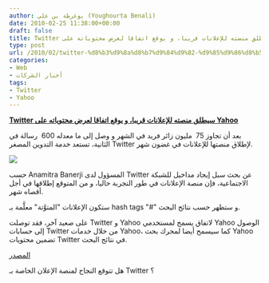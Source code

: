 ```yaml
---
author: يوغرطة بن علي (Youghourta Benali)
date: 2010-02-25 11:38:00+00:00
draft: false
title: Twitter سيطلق منصته للإعلانات قريبا، و يوقع اتفاقا لعرض محتوياته على Yahoo
type: post
url: /2010/02/twitter-%d8%b3%d9%8a%d8%b7%d9%84%d9%82-%d9%85%d9%86%d8%b5%d8%aa%d9%87-%d9%84%d9%84%d8%a5%d8%b9%d9%84%d8%a7%d9%86%d8%a7%d8%aa-%d9%82%d8%b1%d9%8a%d8%a8%d8%a7%d8%8c-%d9%88-%d9%8a%d9%88%d9%82%d8%b9-%d8%a7/
categories:
- Web
- أخبار الشركات
tags:
- Twitter
- Yahoo
---
```


[**Twitter سيطلق منصته للإعلانات قريبا، و يوقع اتفاقا لعرض محتوياته على Yahoo**](http://www.it-scoop.com/2010/02/twitter-%d8%b3%d9%8a%d8%b7%d9%84%d9%82-%d9%85%d9%86%d8%b5%d8%aa%d9%87-%d9%84%d9%84%d8%a5%d8%b9%d9%84%d8%a7%d9%86%d8%a7%d8%aa-%d9%82%d8%b1%d9%8a%d8%a8%d8%a7%d8%8c-%d9%88-%d9%8a%d9%88%d9%82%d8%b9-%d8%a7/)


بعد أن تجاوز 75  مليون زائر فريد في الشهر و وصل إلى ما معدله 600  رسالة في الثانية، تستعد خدمة التدوين المصغر Twitter لإطلاق منصتها للإعلانات في غضون شهر.

[![](http://djug.developpez.com/rsc/twitter-money.jpg)
](http://www.it-scoop.com/2010/02/twitter-%d8%b3%d9%8a%d8%b7%d9%84%d9%82-%d9%85%d9%86%d8%b5%d8%aa%d9%87-%d9%84%d9%84%d8%a5%d8%b9%d9%84%d8%a7%d9%86%d8%a7%d8%aa-%d9%82%d8%b1%d9%8a%d8%a8%d8%a7%d8%8c-%d9%88-%d9%8a%d9%88%d9%82%d8%b9-%d8%a7/)

حسب Anamitra Banerji المسؤول لدى Twitter عن بحث سبل إيجاد مداخيل للشبكة الاجتماعية، فإن منصة الإعلانات في طور التجربة حاليا، و من المتوقع إطلاقها في أجل أقصاه شهر.

ستكون الإعلانات "المتوَّتة" معلَّمة بـ hash tags "#" و ستظهر حسب نتائج البحث.

على صعيد آخر، فقد توصلت Twitter و Yahoo لاتفاق يسمح لمستخدمي Yahoo الوصول إلى حسابات Twitter من خلال خدمات Yahoo، كما سيسمح أيضا لمحرك بحث Yahoo تضمين محتويات Twitter في نتائج البحث.

[المصدر](http://www.mediapost.com/publications/?fa=Articles.showArticle&art_aid=122950)

هل تتوقع النجاح لمنصة الإعلان الخاصة بـ Twitter ؟
